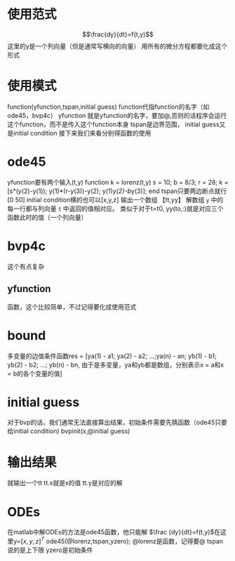 # 使用范式

$$\frac{dy}{dt}=f(t,y)$$
这里的y是一个列向量（但是通常写横向的向量）
用所有的微分方程都要化成这个形式

# 使用模式

function(yfunction,tspan,initial guess)
function代指function的名字（如ode45，bvp4c）
yfunction 就是yfunction的名字，要加@,否则的话程序会运行这个function，而不是传入这个function本身
tspan是边界范围，
initial guess又是initial condition
接下来我们来看分别得函数的使用

# ode45

yfunction要有两个输入(t,y)
function k = lorenz(t,y)
s = 10; b = 8/3; r = 28;
k = [s*(y(2)-y(1)); y(1)*(r-y(3))-y(2); y(1)*y(2)-b*y(3)];
end
tspan只要两边断点就行 [0 50]
initial condition横的也可以[x,y,z]
输出一个数组
【tt,yy】
解数组 `y` 中的每一行都与列向量 `t` 中返回的值相对应。
类似于对于t=t0,
yy(to,:)就是对应三个函数此时的值（一个列向量）

# bvp4c

这个有点复杂

## yfunction

函数，这个比较简单，不过记得要化成使用范式

# bound

多变量的边值条件函数res = [ya(1) - a1; ya(2) - a2; ...;ya(n) - an; yb(1) - b1; yb(2) - b2; ...; yb(n) - bn, 由于是多变量，ya和yb都是数组，分别表示x = a和x = b的各个变量的值]

# initial guess

对于bvp的话，我们通常无法直接算出结果，初始条件需要先猜函数（ode45只要给initial condition)
bvpinit(x,@initial guess)

# 输出结果

就输出一个tt
tt.x就是x的值
tt.y是对应的解

# ODEs

在matlab中解ODEs的方法是ode45函数，他只能解
$\frac {dy}{dt}=f(t,y)$在这里y=$[x,y,z]^T$
ode45(@lorenz,tspan,yzero);
@lorenz是函数，记得要@
tspan说的是上下限
yzero是初始条件

